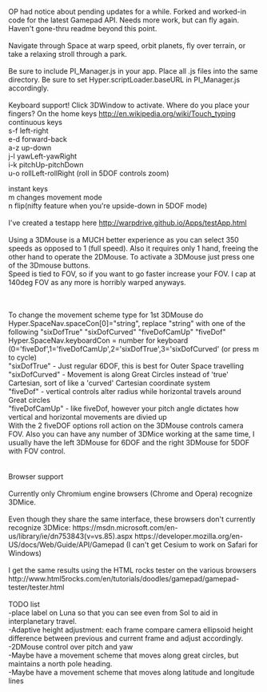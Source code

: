 OP had notice about pending updates for a while.  Forked and worked-in code for the latest Gamepad API.  Needs more work, but can fly again. Haven't gone-thru readme beyond this point.<br /> <br /> 
Navigate through Space at warp speed, orbit planets, fly over terrain, or take a relaxing stroll through a park.<br />
<br />
Be sure to include PI_Manager.js in your app. Place all .js files into the same directory. Be sure to set Hyper.scriptLoader.baseURL in PI_Manager.js accordingly.
<br />
<br />
Keyboard support! Click 3DWindow to activate. Where do you place your fingers? On the home keys http://en.wikipedia.org/wiki/Touch_typing <br />
continuous keys<br />
s-f left-right<br />
e-d forward-back<br />
a-z up-down<br />
j-l yawLeft-yawRight<br />
i-k pitchUp-pitchDown<br />
u-o rollLeft-rollRight (roll in 5DOF controls zoom)<br />

instant keys<br />
m changes movement mode<br />
n flip(nifty feature when you're upside-down in 5DOF mode)<br />
<br />
I've created a testapp here http://warpdrive.github.io/Apps/testApp.html <br />
<br />
Using a 3DMouse is a MUCH better experience as you can select 350 speeds as opposed to 1 (full speed). Also it requires only 1 hand, freeing the other hand to operate the 2DMouse. To activate a 3DMouse just press one of the 3Dmouse buttons.<br />
Speed is tied to FOV, so if you want to go faster increase your FOV. I cap at 140deg FOV as any more is horribly warped anyways.

<br />
<br />
To change the movement scheme type for 1st 3DMouse do Hyper.SpaceNav.spaceCon[0]="string", replace "string" with one of the following "sixDofTrue" "sixDofCurved" "fiveDofCamUp" "fiveDof"<br />
Hyper.SpaceNav.keyboardCon = number for keyboard (0='fiveDof',1='fiveDofCamUp',2='sixDofTrue',3='sixDofCurved' (or press m to cycle)<br />
"sixDofTrue" - Just regular 6DOF, this is best for Outer Space travelling<br />
"sixDofCurved" - Movement is along Great Circles instead of 'true' Cartesian, sort of like a 'curved' Cartesian coordinate system<br />
"fiveDof" - vertical controls alter radius while horizontal travels around Great circles<br />
"fiveDofCamUp" -  like fiveDof, however your pitch angle dictates how vertical and horizontal movements are divied up<br />
With the 2 fiveDOF options roll action on the 3DMouse controls camera FOV. Also you can have any number of 3DMice working at the same time, I usually have the left 3DMouse for 6DOF and the right 3DMouse for 5DOF with FOV control. <br />
<br />
<br />
Browser support<br />
<br />
Currently only Chromium engine browsers (Chrome and Opera) recognize 3DMice.<br />
<br />
Even though they share the same interface, these browsers don't currently recognize 3DMice: https://msdn.microsoft.com/en-us/library/ie/dn753843(v=vs.85).aspx https://developer.mozilla.org/en-US/docs/Web/Guide/API/Gamepad (I can't get Cesium to work on Safari for Windows)<br />
<br />
I get the same results using the HTML rocks tester on the various browsers http://www.html5rocks.com/en/tutorials/doodles/gamepad/gamepad-tester/tester.html <br />
<br />
TODO list<br />
-place label on Luna so that you can see even from Sol to aid in interplanetary travel.<br>
-Adaptive height adjustment: each frame compare camera ellipsoid height difference between previous and current frame and adjust accordingly.<br />
-2DMouse control over pitch and yaw<br />
-Maybe have a movement scheme that moves along great circles, but maintains a north pole heading.<br />
-Maybe have a movement scheme that moves along latitude and longitude lines<br />
